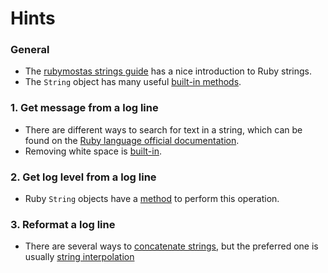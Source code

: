 # Hints

### General

- The [rubymostas strings guide][ruby-for-beginners.rubymonstas.org-strings] has a nice introduction to Ruby strings.
- The `String` object has many useful [built-in methods][docs-string-methods].

### 1. Get message from a log line

- There are different ways to search for text in a string, which can be found on the [Ruby language official documentation][docs-string-methods].
- Removing white space is [built-in][strip-white-space].

### 2. Get log level from a log line

- Ruby `String` objects have a [method][downcase] to perform this operation.

### 3. Reformat a log line

- There are several ways to [concatenate strings][ruby-for-beginners.rubymonstas.org-strings], but the preferred one is usually [string interpolation][ruby-for-beginners.rubymonstas.org-strings]

[ruby-for-beginners.rubymonstas.org-strings]: http://ruby-for-beginners.rubymonstas.org/built_in_classes/strings.html
[ruby-for-beginners.rubymonstas.org-interpolation]: http://ruby-for-beginners.rubymonstas.org/bonus/string_interpolation.html
[docs-string-methods]: https://ruby-doc.org/core-2.7.0/String.html
[strip-white-space]: https://ruby-doc.org/core-2.7.0/String.html#method-i-strip
[downcase]: https://ruby-doc.org/core-2.7.0/String.html#method-i-downcase
